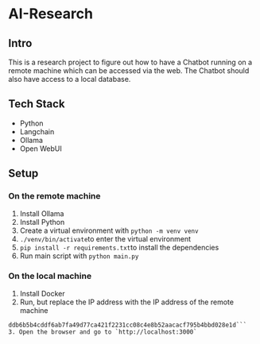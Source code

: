 # AI-Research

## Intro

This is a research project to figure out how to have a Chatbot running on a remote machine which can be accessed via the web.
The Chatbot should also have access to a local database.

## Tech Stack

- Python
- Langchain
- Ollama
- Open WebUI

## Setup

### On the remote machine

1. Install Ollama
2. Install Python
3. Create a virtual environment with `python -m venv venv`
4. `./venv/bin/activate`to enter the virtual environment
5. `pip install -r requirements.txt`to install the dependencies
6. Run main script with `python main.py`

### On the local machine

1. Install Docker
2. Run, but replace the IP address with the IP address of the remote machine

````docker run -d -p 3000:8080 -e OLLAMA_BASE_URL=http://192.168.1.210:11434 -v open-webui:/app/backend/data --name open-webui --restart always ghcr.io/open-webui/open-webui:main
ddb6b5b4cddf6ab7fa49d77ca421f2231cc08c4e8b52aacacf795b4bbd028e1d```
3. Open the browser and go to `http://localhost:3000`
````
